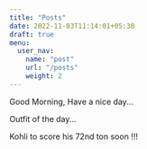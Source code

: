 ```yaml
---
title: "Posts"
date: 2022-11-03T11:14:01+05:30
draft: true
menu:
  user_nav:
    name: "post"
    url: "/posts"
    weight: 2
---
```


Good Morning, Have a nice day...  

Outfit of the day...  

Kohli to score his 72nd ton soon !!!
